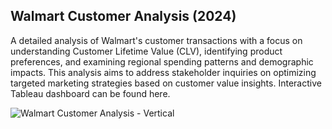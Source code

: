 ## Walmart Customer Analysis (2024)

A detailed analysis of Walmart's customer transactions with a focus on understanding
Customer Lifetime Value (CLV), identifying product preferences, and examining regional
spending patterns and demographic impacts. This analysis aims to address stakeholder
inquiries on optimizing targeted marketing strategies based on customer value insights.
Interactive Tableau dashboard can be found here.


![Walmart Customer Analysis - Vertical](https://github.com/user-attachments/assets/18644858-96b1-44c9-bf23-c79a271284cd)
